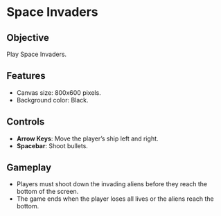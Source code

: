 # Space Invaders

## Objective
Play Space Invaders.

## Features
- Canvas size: 800x600 pixels.
- Background color: Black.

## Controls
- **Arrow Keys**: Move the player’s ship left and right.
- **Spacebar**: Shoot bullets.

## Gameplay
- Players must shoot down the invading aliens before they reach the bottom of the screen.
- The game ends when the player loses all lives or the aliens reach the bottom.
